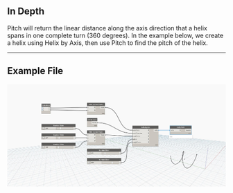 ## In Depth
Pitch will return the linear distance along the axis direction that a helix spans in one complete turn (360 degrees). In the example below, we create a helix using Helix by Axis, then use Pitch to find the pitch of the helix.
___
## Example File

![Pitch](./Autodesk.DesignScript.Geometry.Helix.Pitch_img.jpg)

